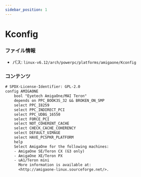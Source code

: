 ```yaml
---
sidebar_position: 1
---
```

# Kconfig

### ファイル情報

- パス: `linux-v6.12/arch/powerpc/platforms/amigaone/Kconfig`

### コンテンツ

```txt
# SPDX-License-Identifier: GPL-2.0
config AMIGAONE
	bool "Eyetech AmigaOne/MAI Teron"
	depends on PPC_BOOK3S_32 && BROKEN_ON_SMP
	select PPC_I8259
	select PPC_INDIRECT_PCI
	select PPC_UDBG_16550
	select FORCE_PCI
	select NOT_COHERENT_CACHE
	select CHECK_CACHE_COHERENCY
	select DEFAULT_UIMAGE
	select HAVE_PCSPKR_PLATFORM
	help
	Select AmigaOne for the following machines:
	- AmigaOne SE/Teron CX (G3 only)
	- AmigaOne XE/Teron PX
	- uA1/Teron mini
	  More information is available at:
	  <http://amigaone-linux.sourceforge.net/>.

```
